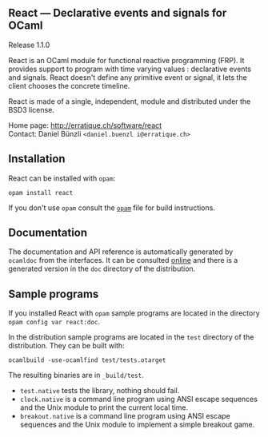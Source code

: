 React — Declarative events and signals for OCaml
-------------------------------------------------------------------------------
Release 1.1.0

React is an OCaml module for functional reactive programming (FRP). It
provides support to program with time varying values : declarative
events and signals. React doesn't define any primitive event or
signal, it lets the client chooses the concrete timeline.

React is made of a single, independent, module and distributed under
the BSD3 license.

Home page: http://erratique.ch/software/react  
Contact: Daniel Bünzli `<daniel.buenzl i@erratique.ch>`


## Installation

React can be installed with `opam`:

    opam install react

If you don't use `opam` consult the [`opam`](opam) file for build
instructions.


## Documentation

The documentation and API reference is automatically generated by
`ocamldoc` from the interfaces. It can be consulted [online][3]
and there is a generated version in the `doc` directory of the 
distribution. 

[3]: http://erratique.ch/software/react/doc/React


## Sample programs

If you installed React with `opam` sample programs are located in
the directory `opam config var react:doc`.

In the distribution sample programs are located in the `test`
directory of the distribution. They can be built with:

    ocamlbuild -use-ocamlfind test/tests.otarget

The resulting binaries are in `_build/test`.

- `test.native` tests the library, nothing should fail.
- `clock.native` is a command line program using ANSI escape sequences 
  and the Unix module to print the current local time. 
- `breakout.native` is a command line program using ANSI escape sequences
  and the Unix module to implement a simple breakout game.

